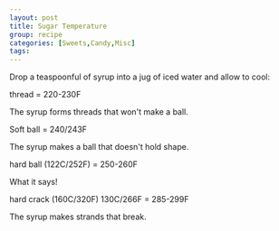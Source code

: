 ```yaml
---
layout: post
title: Sugar Temperature
group: recipe
categories: [Sweets,Candy,Misc]
tags: 
---
```



Drop a teaspoonful of syrup into a jug of iced water and allow to cool:

thread = 220-230F

The syrup forms threads that won't make a ball.

Soft ball = 240/243F

The syrup makes a ball that doesn't hold shape.

hard ball (122C/252F) = 250-260F

What it says!

hard crack (160C/320F) 130C/266F = 285-299F

The syrup makes strands that break.

